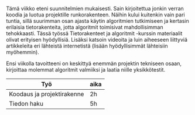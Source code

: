 Tämä viikko eteni suunnitelmien mukaisesti. Sain kirjoitettua jonkin verran koodia ja luotua projektille runkorakenteen. Näihin kului kuitenkin vain pari tuntia, sillä suurimman osan ajasta käytin algoritmien tutkimiseen ja kertasin erilaisia tietorakenteita, jotta algoritmit toimisivat mahdollisimman tehokkaasti. Tässä työssä Tietorakenteet ja algoritmit -kurssin materiaalit olivat erityisen hyödyllisiä. Lisäksi katsoin videoita ja luin aiheeseen liittyviä artikkeleita eri lähteistä internetistä (lisään hyödyllisimmät lähteisiin myöhemmin).

Ensi viikolla tavoitteeni on keskittyä enemmän projektin tekniseen osaan, kirjoittaa molemmat algoritmit valmiiksi ja laatia niille yksikkötestit.

| Työ | aika|
|----------|----------|
| Koodaus ja projektirakenne   | 2h |
| Tiedon haku  | 5h  |
